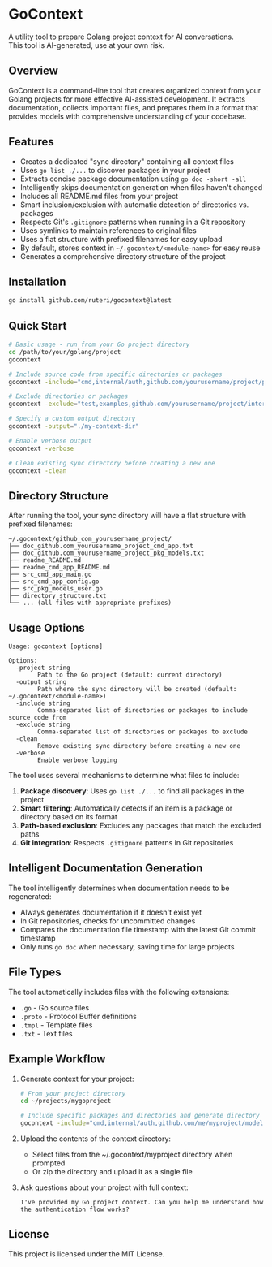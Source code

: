 # GoContext

A utility tool to prepare Golang project context for AI conversations.  
This tool is AI-generated, use at your own risk.

## Overview

GoContext is a command-line tool that creates organized context from your Golang projects for more effective AI-assisted development. It extracts documentation, collects important files, and prepares them in a format that provides models with comprehensive understanding of your codebase.

## Features

- Creates a dedicated "sync directory" containing all context files
- Uses `go list ./...` to discover packages in your project
- Extracts concise package documentation using `go doc -short -all`
- Intelligently skips documentation generation when files haven't changed
- Includes all README.md files from your project
- Smart inclusion/exclusion with automatic detection of directories vs. packages
- Respects Git's `.gitignore` patterns when running in a Git repository
- Uses symlinks to maintain references to original files
- Uses a flat structure with prefixed filenames for easy upload
- By default, stores context in `~/.gocontext/<module-name>` for easy reuse
- Generates a comprehensive directory structure of the project

## Installation

```bash
go install github.com/ruteri/gocontext@latest
```

## Quick Start

```bash
# Basic usage - run from your Go project directory
cd /path/to/your/golang/project
gocontext

# Include source code from specific directories or packages
gocontext -include="cmd,internal/auth,github.com/yourusername/project/pkg/models"

# Exclude directories or packages
gocontext -exclude="test,examples,github.com/yourusername/project/internal/testdata"

# Specify a custom output directory
gocontext -output="./my-context-dir"

# Enable verbose output
gocontext -verbose

# Clean existing sync directory before creating a new one
gocontext -clean
```

## Directory Structure

After running the tool, your sync directory will have a flat structure with prefixed filenames:

```
~/.gocontext/github_com_yourusername_project/
├── doc_github.com_yourusername_project_cmd_app.txt
├── doc_github.com_yourusername_project_pkg_models.txt
├── readme_README.md
├── readme_cmd_app_README.md
├── src_cmd_app_main.go
├── src_cmd_app_config.go
├── src_pkg_models_user.go
├── directory_structure.txt
└── ... (all files with appropriate prefixes)
```

## Usage Options

```
Usage: gocontext [options]

Options:
  -project string
        Path to the Go project (default: current directory)
  -output string
        Path where the sync directory will be created (default: ~/.gocontext/<module-name>)
  -include string
        Comma-separated list of directories or packages to include source code from
  -exclude string
        Comma-separated list of directories or packages to exclude
  -clean
        Remove existing sync directory before creating a new one
  -verbose
        Enable verbose logging
```

The tool uses several mechanisms to determine what files to include:

1. **Package discovery**: Uses `go list ./...` to find all packages in the project
2. **Smart filtering**: Automatically detects if an item is a package or directory based on its format
3. **Path-based exclusion**: Excludes any packages that match the excluded paths
4. **Git integration**: Respects `.gitignore` patterns in Git repositories

## Intelligent Documentation Generation

The tool intelligently determines when documentation needs to be regenerated:

- Always generates documentation if it doesn't exist yet
- In Git repositories, checks for uncommitted changes
- Compares the documentation file timestamp with the latest Git commit timestamp
- Only runs `go doc` when necessary, saving time for large projects

## File Types

The tool automatically includes files with the following extensions:
- `.go` - Go source files
- `.proto` - Protocol Buffer definitions
- `.tmpl` - Template files
- `.txt` - Text files

## Example Workflow

1. Generate context for your project:
   ```bash
   # From your project directory
   cd ~/projects/mygoproject
   
   # Include specific packages and directories and generate directory structure
   gocontext -include="cmd,internal/auth,github.com/me/myproject/models"
   ```

2. Upload the contents of the context directory:
   - Select files from the ~/.gocontext/myproject directory when prompted
   - Or zip the directory and upload it as a single file

3. Ask questions about your project with full context:
   ```
   I've provided my Go project context. Can you help me understand how the authentication flow works?
   ```

## License

This project is licensed under the MIT License.
